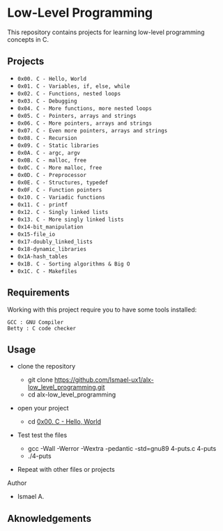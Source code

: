 # Low-Level Programming

This repository contains projects for learning low-level programming concepts in C.

## Projects

- `0x00. C - Hello, World`
- `0x01. C - Variables, if, else, while`
- `0x02. C - Functions, nested loops`
- `0x03. C - Debugging`
- `0x04. C - More functions, more nested loops`
- `0x05. C - Pointers, arrays and strings`
- `0x06. C - More pointers, arrays and strings`
- `0x07. C - Even more pointers, arrays and strings`
- `0x08. C - Recursion`
- `0x09. C - Static libraries`
- `0x0A. C - argc, argv`
- `0x0B. C - malloc, free`
- `0x0C. C - More malloc, free`
- `0x0D. C - Preprocessor`
- `0x0E. C - Structures, typedef`
- `0x0F. C - Function pointers`
- `0x10. C - Variadic functions`
- `0x11. C - printf`
- `0x12. C - Singly linked lists`
- `0x13. C - More singly linked lists`
- `0x14-bit_manipulation`
- `0x15-file_io`
- `0x17-doubly_linked_lists`
- `0x18-dynamic_libraries`
- `0x1A-hash_tables`
- `0x1B. C - Sorting algorithms & Big O`
- `0x1C. C - Makefiles`

## Requirements

Working with this project require you to have some tools installed:

    GCC : GNU Compiler
    Betty : C code checker


## Usage

- clone the repository
  - git clone https://github.com/Ismael-ux1/alx-low_level_programming.git
  - cd alx-low_level_programming

- open your project

  - cd [0x00. C - Hello, World](./0x00-hello_world)

- Test test the files

  - gcc -Wall -Werror -Wextra -pedantic -std=gnu89 4-puts.c 4-puts
  - ./4-puts

- Repeat with other files or projects

Author
- Ismael A.

Aknowledgements
-

